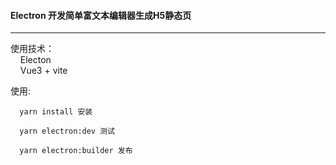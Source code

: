 #### Electron 开发简单富文本编辑器生成H5静态页
---

使用技术：<br/>
&#160;&#160;&#160;&#160;Electon<br/>
&#160;&#160;&#160;&#160;Vue3 + vite<br/>

使用:
  ```
    yarn install 安装
  ```
  ```
    yarn electron:dev 测试
  ```
  ```
    yarn electron:builder 发布
  ```
    
  